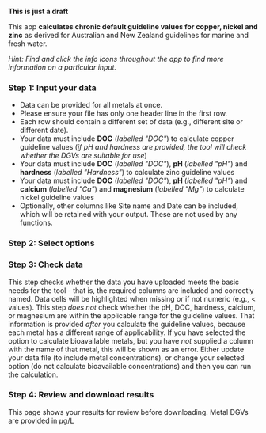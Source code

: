 **This is just a draft**

This app **calculates chronic default guideline values for copper, nickel and zinc** as derived for Australian and New Zealand guidelines for marine and fresh water.

*Hint: Find and click the info icons throughout the app to find more information on a particular input.*  

### Step 1: Input your data 

* Data can be provided for all metals at once. 
* Please ensure your file has only one header line in the first row. 
* Each row should contain a different set of data (e.g., different site or different date). 
* Your data must include **DOC** (*labelled "DOC"*) to calculate copper guideline values (*if pH and hardness are provided, the tool will check whether the DGVs are suitable for use*)
* Your data must include **DOC** (*labelled "DOC"*), **pH** (*labelled "pH"*) and **hardness** (*labelled "Hardness"*) to calculate zinc guideline values 
* Your data must include **DOC** (*labelled "DOC"*), **pH** (*labelled "pH"*) and **calcium** (*labelled "Ca"*) and **magnesium** (*labelled "Mg"*) to calculate nickel guideline values 
* Optionally, other columns like Site name and Date can be included, which will be retained with your output. These are not used by any functions.

### Step 2: Select options


### Step 3: Check data
This step checks whether the data you have uploaded meets the basic needs for the tool - that is, the required columns are included and correctly named. Data cells will be highlighted when missing or if not numeric (e.g., < values). 
This step *does not* check whether the pH, DOC, hardness, calcium, or magnesium are within the applicable range for the guideline values. That information is provided *after* you calculate the guideline values, because each metal has a different range of applicability. 
If you have selected the option to calculate bioavailable metals, but you have *not* supplied a column with the name of that metal, this will be shown as an error. Either update your data file (to include metal concentrations), or change your selected option (do not calculate bioavailable concentrations) and then you can run the calculation. 


### Step 4: Review and download results
This page shows your results for review before downloading. 
Metal DGVs are provided in $\mu$g/L






